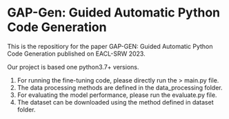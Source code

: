 # GAP-Gen: Guided Automatic Python Code Generation
This is the repositiory for the paper GAP-GEN: Guided Automatic Python Code Generation published on EACL-SRW 2023.

Our project is based one python3.7+ versions. 
1. For running the fine-tuning code, please directly run the > main.py file. 
2. The data processing methods are defined in the data_processing folder.
3. For evaluating the model performance, please run the evaluate.py file.
4. The dataset can be downloaded using the method defined in dataset folder.
